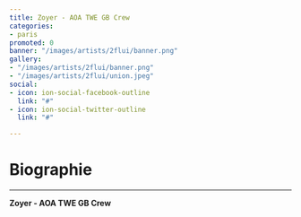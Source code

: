 ```yaml
---
title: Zoyer - AOA TWE GB Crew
categories:
- paris
promoted: 0
banner: "/images/artists/2flui/banner.png"
gallery:
- "/images/artists/2flui/banner.png"
- "/images/artists/2flui/union.jpeg"
social:
- icon: ion-social-facebook-outline
  link: "#"
- icon: ion-social-twitter-outline
  link: "#"

---
```

# Biographie
---

**Zoyer - AOA TWE GB Crew**
